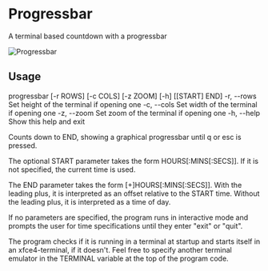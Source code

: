 # Progressbar
A terminal based countdown with a progressbar

![Progressbar](https://salatfreak.github.io/images/progressbar/progressbar.jpg)

## Usage
progressbar [-r ROWS] [-c COLS] [-z ZOOM] [-h] [[START] END] 
 -r, --rows   Set height of the terminal if opening one
 -c, --cols   Set width of the terminal if opening one
 -z, --zoom   Set zoom of the terminal if opening one
 -h, --help   Show this help and exit

Counts down to END, showing a graphical progressbar until q or esc is pressed.

The optional START parameter takes the form HOURS[:MINS[:SECS]]. If it is not
specified, the current time is used.

The END parameter takes the form [+]HOURS[:MINS[:SECS]]. With the leading plus,
it is interpreted as an offset relative to the START time. Without the leading
plus, it is interpreted as a time of day.

If no parameters are specified, the program runs in interactive mode and
prompts the user for time specifications until they enter "exit" or "quit".

The program checks if it is running in a terminal at startup and starts itself
in an xfce4-terminal, if it doesn't. Feel free to specify another terminal
emulator in the TERMINAL variable at the top of the program code.
